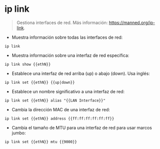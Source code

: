 # ip link

> Gestiona interfaces de red.
> Más información: <https://manned.org/ip-link>.

- Muestra información sobre todas las interfaces de red:

`ip link`

- Muestra información sobre una interfaz de red específica:

`ip link show {{ethN}}`

- Establece una interfaz de red arriba (up) o abajo (down). Usa inglés:

`ip link set {{ethN}} {{up|down}}`

- Establece un nombre significativo a una interfaz de red:

`ip link set {{ethN}} alias "{{LAN Interface}}"`

- Cambia la dirección MAC de una interfaz de red:

`ip link set {{ethN}} address {{ff:ff:ff:ff:ff:ff}}`

- Cambia el tamaño de MTU para una interfaz de red para usar marcos jumbo:

`ip link set {{ethN}} mtu {{9000}}`
